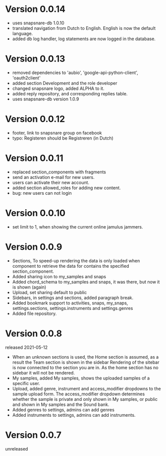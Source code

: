 # Version 0.0.14
- uses snapsnare-db 1.0.10
- translated navigation from Dutch to English. English is now the default language.
- added db log handler, log statements are now logged in the database.

# Version 0.0.13
- removed dependencies to 'aubio', 'google-api-python-client', 'oauth2client'
- added section Development and the role developer
- changed snapsnare logo, added ALPHA to it.
- added reply repository, and corresponding replies table.
- uses snapsnare-db version 1.0.9

# Version 0.0.12
- footer, link to snapsnare group on facebook
- typo: Registeren should be Registreren (in Dutch)

# Version 0.0.11
- replaced section_components with fragments
- send an activation e-mail for new users.
- users can activate their new account.
- added section allowed_roles for adding new content.  
- bug: new users can not login

# Version 0.0.10
- set limit to 1, when showing the current online jamulus jammers.

# Version 0.0.9
- Sections, To speed-up rendering the data is only loaded when component to retrieve the data for contains the
  specified section_component.
- Added sharing icon to my_samples and snaps
- Added chord_schema to my_samples and snaps, it was there, but now it is shown (again)
- Upload, set sharing default to public
- Sidebars, in settings and sections, added paragraph break.
- Added bookmark support to activities, snaps, my_snaps, settings.sections, settings.instruments and settings.genres
- Added file repository.

# Version 0.0.8
released 2021-05-12
- When an unknown sections is used, the Home section is assumed, as a result the Team section is shown in the sidebar
  Rendering of the sitebar is now connected to the section you are in. As the home section has no sidebar it will not
  be rendered.
- My samples, added My samples, shows the uploaded samples of a specific user.
- Upload, added genre, instrument and access_modifier dropdowns to the sample upload form.
  The access_modifier dropdown determines whether the sample is private and only shown in My samples, or public and shown 
  in My samples and the Sound bank.
- Added genres to settings, admins can add genres
- Added instruments to settings, admins can add instruments.

# Version 0.0.7
unreleased